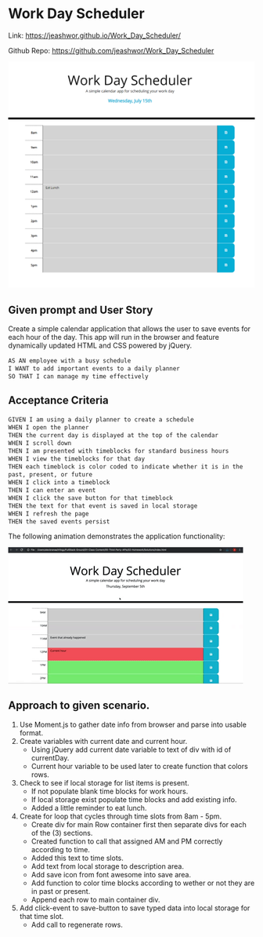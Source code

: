 # Work Day Scheduler

Link: https://jeashwor.github.io/Work_Day_Scheduler/

Github Repo: https://github.com/jeashwor/Work_Day_Scheduler

![Screen_Shot](./assets/ScreenShot.png)

## Given prompt and User Story
Create a simple calendar application that allows the user to save events for each hour of the day. This app will run in the browser and feature dynamically updated HTML and CSS powered by jQuery.

```
AS AN employee with a busy schedule
I WANT to add important events to a daily planner
SO THAT I can manage my time effectively
```

## Acceptance Criteria

```
GIVEN I am using a daily planner to create a schedule
WHEN I open the planner
THEN the current day is displayed at the top of the calendar
WHEN I scroll down
THEN I am presented with timeblocks for standard business hours
WHEN I view the timeblocks for that day
THEN each timeblock is color coded to indicate whether it is in the past, present, or future
WHEN I click into a timeblock
THEN I can enter an event
WHEN I click the save button for that timeblock
THEN the text for that event is saved in local storage
WHEN I refresh the page
THEN the saved events persist
```

The following animation demonstrates the application functionality:

![day planner demo](./assets/05-third-party-apis-homework-demo.gif)

## Approach to given scenario.
1. Use Moment.js to gather date info from browser and parse into usable format. 
2. Create variables with current date and current hour. 
    - Using jQuery add current date variable to text of div with id of currentDay.
    - Current hour variable to be used later to create function that colors rows. 
3. Check to see if local storage for list items is present. 
    - If not populate blank time blocks for work hours. 
    - If local storage exist populate time blocks and add existing info. 
    - Added a little reminder to eat lunch. 
4. Create for loop that cycles through time slots from 8am - 5pm.
    - Create div for main Row container first then separate divs for each of the (3) sections.
    - Created function to call that assigned AM and PM correctly according to time. 
    - Added this text to time slots.
    - Add text from local storage to description area.
    - Add save icon from font awesome into save area.
    - Add function to color time blocks according to wether or not they are in past or present.
    - Append each row to main container div. 
5. Add click-event to save-button to save typed data into local storage for that time slot. 
    - Add call to regenerate rows.  

